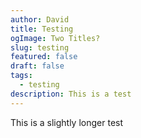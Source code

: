 ```yaml
---
author: David
title: Testing
ogImage: Two Titles?
slug: testing
featured: false
draft: false
tags:
  - testing
description: This is a test
---
```

This is a slightly longer test
